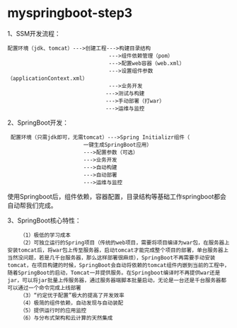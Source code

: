 # myspringboot-step3

1、SSM开发流程：

    配置环境（jdk、tomcat）--->创建工程--->构建目录结构
                                    --->组件依赖管理（pom）
                                    --->配置web容器（web.xml）
                                    --->设置组件参数（applicationContext.xml）
                                    --->业务开发
                                   --->测试与构建
                                   --->手动部署（打war）
                                   --->运维与监控
                                   
2、SpringBoot开发：

     配置环境（只需jdk即可，无需tomcat）--->Spring Initializr组件（
                            一键生成SpringBoot应用）
                            --->配置参数（可选）
                            --->业务开发
                            --->自动构建
                            --->自动部署
                            --->运维与监控



   使用Springboot后，组件依赖，容器配置，目录结构等基础工作springboot都会自动帮我们完成。

3、SpringBoot核心特性：

        （1）极低的学习成本
        （2）可独立运行的Spring项目（传统的web项目，需要将项目编译为war包，在服务器上安装tomcat后，将war包上传至服务器，启动tomcat才能完成整个项目的部署，单台服务器上当然没问题，若是几千台服务器，那么这样部署很麻烦），SpringBoot不再需要手动安装tomcat，在项目构建的时候，SpringBoot会自动将依赖的tomcat组件内嵌到当前的工程中，随着SpringBoot的启动，Tomcat一并提供服务。在Springboot编译时不再提供war还是jar，可以将jar批量上传服务器，通过服务器端脚本批量启动，无论是一台还是千台服务器都可以通过一个命令完成上线部署
        （3）“约定优于配置”极大的提高了开发效率
        （4）极简的组件依赖，自动发现与自动装配
        （5）提供运行时的应用监控
        （6）与分布式架构和云计算的天然集成

